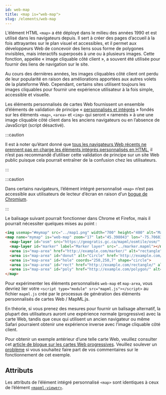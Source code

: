 ```yaml
---
id: web-map
title: <map is="web-map">
slug: /elements/web-map
---
```


L’élément HTML `<map>` a été déployé dans le milieu des années 1990 et est utilisé dans les navigateurs depuis. Il sert à créer des pages d’accueil à la fois attrayantes sur le plan visuel et accessibles, et il permet aux développeurs Web de concevoir des liens sous forme de polygones invisibles, mais interactifs superposés à une ou à plusieurs images. Cette fonction, appelée « image cliquable côté client », a souvent été utilisée pour fournir des liens de navigation sur le site.

Au cours des dernières années, les images cliquables côté client ont perdu de leur popularité en raison des améliorations apportées aux autres volets de la plateforme Web. Cependant, certains sites utilisent toujours les images cliquables pour fournir une expérience utilisateur à la fois simple, accessible et visuelle.

Les éléments personnalisés de cartes Web fournissent un ensemble d’éléments de validation de principe « [personnalisés et intégrés](https://developer.mozilla.org/en-US/docs/Web/Web_Components/Using_custom_elements) » fondés sur les éléments `<map>`, `<area>` et `<img>` qui seront « ramenés » à une une image cliquable côté client dans les anciens navigateurs ou en l’absence de JavaScript (script désactivé).

:::caution

Il est à noter qu’étant donné que [tous les navigateurs Web récents ne prennent pas en charge les éléments intégrés personnalisés en HTML](https://caniuse.com/mdn-api_customelementregistry_builtin), il n’est pas recommandé d’utiliser cette validation de principe sur un site Web public puisque cela pourrait entraîner de la confusion chez les utilisateurs.

:::

:::caution

Dans certains navigateurs, l’élément intégré personnalisé `<map>` n’est pas accessible aux utilisateurs de lecteur d’écran en raison d’un [bogue de Chromium](https://bugs.chromium.org/p/chromium/issues/detail?id=1208405).

:::

Le balisage suivant pourrait fonctionner dans Chrome et Firefox, mais il pourrait nécessiter quelques mises au point :

```html
<img usemap="#mymap" src="../map1.png" width="700" height="400" alt="Map area">
<map name="mymap" is="web-map" zoom="17" lat="45.398043" lon="-75.70683" controls>
  <map-layer id="osm" src="https://geogratis.gc.ca/mapml/osmtile/osm/" label="Open Street Map" checked></map-layer>
  <map-layer id="marker" label="Marker layer" src="../marker.mapml"></map-layer>
  <area is="map-area" href="http://example.com/marker/" alt="rectangle" coords="255,145,275,190" shape="rect">
  <area is="map-area" id="donut" alt="Circle" href='http://example.com/circle/' coords="250,250,25" shape="circle">
  <area is="map-area" id="hole" coords="250,250,7" shape="circle">
  <area is="map-area" id="rect" href="http://example.com/rectangle/" alt="Rectangle" coords="345,290,415,320" shape="rect">
  <area is="map-area" id="poly" href="http://example.com/polygon/" alt="Polygon" coords="392,116,430,100,441,128,405,145" shape="poly">
</map>
```

Pour expérimenter les éléments personnalisés `web-map` et `map-area`, vous devriez lier votre `<script type="module" src="mapml.js"></script>` au fichier `mapml.js` créé par le processus de génération des éléments personnalisés de cartes Web / MapML.js.

En théorie, si vous prenez des mesures pour fournir un balisage alternatif, la plupart des utilisateurs auront une expérience normale (progressive) avec la carte Web, tandis que ceux qui utilisent un ancien navigateur ou même Safari pourraient obtenir une expérience inverse avec l’image cliquable côté client. 

Pour obtenir un exemple antérieur d’une telle carte Web, veuillez consulter cet [article de blogue sur les cartes Web progressives](https://maps4html.org/MapML.js/blog/progressive-web-maps.html). Veuillez soulever un [problème](https://github.com/Maps4HTML/MapML.js/issues) si vous souhaitez faire part de vos commentaires sur le fonctionnement de cet exemple.

## Attributs 

Les attributs de l’élément intégré personnalisé `<map>` sont identiques à ceux de l’élément [`<mapml-viewer>`](mapml-viewer).

